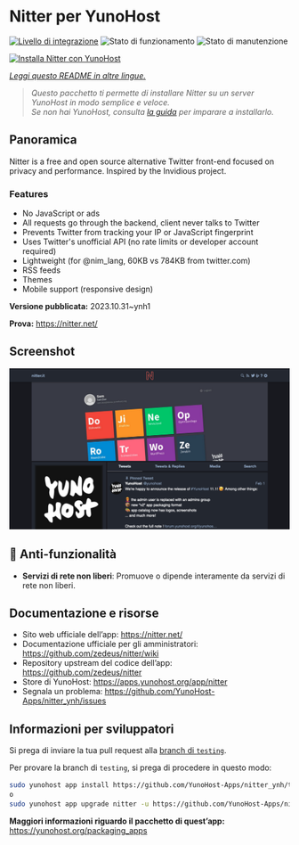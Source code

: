 <!--
N.B.: Questo README è stato automaticamente generato da <https://github.com/YunoHost/apps/tree/master/tools/readme_generator>
NON DEVE essere modificato manualmente.
-->

# Nitter per YunoHost

[![Livello di integrazione](https://dash.yunohost.org/integration/nitter.svg)](https://dash.yunohost.org/appci/app/nitter) ![Stato di funzionamento](https://ci-apps.yunohost.org/ci/badges/nitter.status.svg) ![Stato di manutenzione](https://ci-apps.yunohost.org/ci/badges/nitter.maintain.svg)

[![Installa Nitter con YunoHost](https://install-app.yunohost.org/install-with-yunohost.svg)](https://install-app.yunohost.org/?app=nitter)

*[Leggi questo README in altre lingue.](./ALL_README.md)*

> *Questo pacchetto ti permette di installare Nitter su un server YunoHost in modo semplice e veloce.*  
> *Se non hai YunoHost, consulta [la guida](https://yunohost.org/install) per imparare a installarlo.*

## Panoramica

Nitter is a free and open source alternative Twitter front-end focused on privacy and performance.
Inspired by the Invidious project.

### Features

- No JavaScript or ads
- All requests go through the backend, client never talks to Twitter
- Prevents Twitter from tracking your IP or JavaScript fingerprint
- Uses Twitter's unofficial API (no rate limits or developer account required)
- Lightweight (for @nim_lang, 60KB vs 784KB from twitter.com)
- RSS feeds
- Themes
- Mobile support (responsive design)


**Versione pubblicata:** 2023.10.31~ynh1

**Prova:** <https://nitter.net/>

## Screenshot

![Screenshot di Nitter](./doc/screenshots/screenshot.png)

## :red_circle: Anti-funzionalità

- **Servizi di rete non liberi**: Promuove o dipende interamente da servizi di rete non liberi.

## Documentazione e risorse

- Sito web ufficiale dell’app: <https://nitter.net/>
- Documentazione ufficiale per gli amministratori: <https://github.com/zedeus/nitter/wiki>
- Repository upstream del codice dell’app: <https://github.com/zedeus/nitter>
- Store di YunoHost: <https://apps.yunohost.org/app/nitter>
- Segnala un problema: <https://github.com/YunoHost-Apps/nitter_ynh/issues>

## Informazioni per sviluppatori

Si prega di inviare la tua pull request alla [branch di `testing`](https://github.com/YunoHost-Apps/nitter_ynh/tree/testing).

Per provare la branch di `testing`, si prega di procedere in questo modo:

```bash
sudo yunohost app install https://github.com/YunoHost-Apps/nitter_ynh/tree/testing --debug
o
sudo yunohost app upgrade nitter -u https://github.com/YunoHost-Apps/nitter_ynh/tree/testing --debug
```

**Maggiori informazioni riguardo il pacchetto di quest’app:** <https://yunohost.org/packaging_apps>
